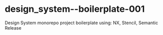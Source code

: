 # design_system--boilerplate-001
Design System monorepo project boilerplate using: NX, Stencil, Semantic Release
